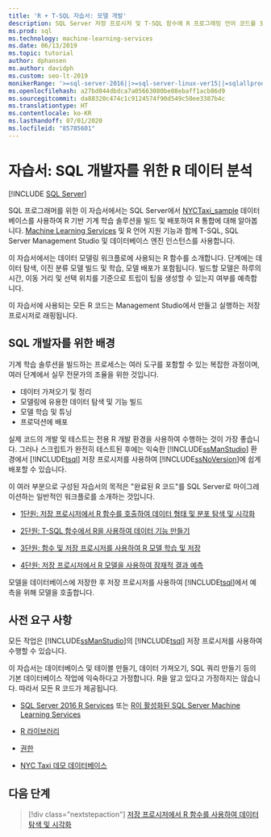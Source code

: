 ```yaml
---
title: 'R + T-SQL 자습서: 모델 개발'
description: SQL Server 저장 프로시저 및 T-SQL 함수에 R 프로그래밍 언어 코드를 포함하는 방법에 대해 알아봅니다.
ms.prod: sql
ms.technology: machine-learning-services
ms.date: 06/13/2019
ms.topic: tutorial
author: dphansen
ms.author: davidph
ms.custom: seo-lt-2019
monikerRange: '>=sql-server-2016||>=sql-server-linux-ver15||=sqlallproducts-allversions'
ms.openlocfilehash: a27bd044dbdca7a05663080be08ebaff1acb86d9
ms.sourcegitcommit: da88320c474c1c9124574f90d549c50ee3387b4c
ms.translationtype: HT
ms.contentlocale: ko-KR
ms.lasthandoff: 07/01/2020
ms.locfileid: "85785601"
---
```

# <a name="tutorial-r-data-analytics-for-sql-developers"></a>자습서: SQL 개발자를 위한 R 데이터 분석
 [!INCLUDE [SQL Server](../../includes/applies-to-version/sqlserver.md)]

SQL 프로그래머를 위한 이 자습서에서는 SQL Server에서 [NYCTaxi_sample](demo-data-nyctaxi-in-sql.md) 데이터베이스를 사용하여 R 기반 기계 학습 솔루션을 빌드 및 배포하여 R 통합에 대해 알아봅니다. [Machine Learning Services](../install/sql-machine-learning-services-windows-install.md) 및 R 언어 지원 기능과 함께 T-SQL, SQL Server Management Studio 및 데이터베이스 엔진 인스턴스를 사용합니다.

이 자습서에서는 데이터 모델링 워크플로에 사용되는 R 함수를 소개합니다. 단계에는 데이터 탐색, 이진 분류 모델 빌드 및 학습, 모델 배포가 포함됩니다. 빌드할 모델은 하루의 시간, 이동 거리 및 선택 위치를 기준으로 트립이 팁을 생성할 수 있는지 여부를 예측합니다. 

이 자습서에 사용되는 모든 R 코드는 Management Studio에서 만들고 실행하는 저장 프로시저로 래핑됩니다.

## <a name="background-for-sql-developers"></a>SQL 개발자를 위한 배경

기계 학습 솔루션을 빌드하는 프로세스는 여러 도구를 포함할 수 있는 복잡한 과정이며, 여러 단계에서 실무 전문가의 조율을 위한 것입니다.

+ 데이터 가져오기 및 정리
+ 모델링에 유용한 데이터 탐색 및 기능 빌드
+ 모델 학습 및 튜닝
+ 프로덕션에 배포

실제 코드의 개발 및 테스트는 전용 R 개발 환경을 사용하여 수행하는 것이 가장 좋습니다. 그러나 스크립트가 완전히 테스트된 후에는 익숙한 [!INCLUDE[ssManStudio](../../includes/ssmanstudio-md.md)] 환경에서 [!INCLUDE[tsql](../../includes/tsql-md.md)] 저장 프로시저를 사용하여 [!INCLUDE[ssNoVersion](../../includes/ssnoversion-md.md)]에 쉽게 배포할 수 있습니다.

이 여러 부분으로 구성된 자습서의 목적은 "완료된 R 코드"를 SQL Server로 마이그레이션하는 일반적인 워크플로를 소개하는 것입니다. 

- [1단원: 저장 프로시저에서 R 함수를 호출하여 데이터 형태 및 분포 탐색 및 시각화](../tutorials/sqldev-explore-and-visualize-the-data.md)

- [2단원: T-SQL 함수에서 R을 사용하여 데이터 기능 만들기](sqldev-create-data-features-using-t-sql.md)
  
- [3단원: 함수 및 저장 프로시저를 사용하여 R 모델 학습 및 저장](sqldev-train-and-save-a-model-using-t-sql.md)
  
- [4단원: 저장 프로시저에서 R 모델을 사용하여 잠재적 결과 예측](../tutorials/sqldev-operationalize-the-model.md)

모델을 데이터베이스에 저장한 후 저장 프로시저를 사용하여 [!INCLUDE[tsql](../../includes/tsql-md.md)]에서 예측을 위해 모델을 호출합니다.

## <a name="prerequisites"></a>사전 요구 사항

모든 작업은 [!INCLUDE[ssManStudio](../../includes/ssmanstudio-md.md)]의 [!INCLUDE[tsql](../../includes/tsql-md.md)] 저장 프로시저를 사용하여 수행할 수 있습니다.

이 자습서는 데이터베이스 및 테이블 만들기, 데이터 가져오기, SQL 쿼리 만들기 등의 기본 데이터베이스 작업에 익숙하다고 가정합니다. R을 알고 있다고 가정하지는 않습니다. 따라서 모든 R 코드가 제공됩니다. 

+ [SQL Server 2016 R Services](../install/sql-r-services-windows-install.md#verify-installation) 또는 [R이 활성화된 SQL Server Machine Learning Services](../install/sql-machine-learning-services-windows-install.md#verify-installation)

+ [R 라이브러리](../package-management/r-package-information.md)

+ [권한](../security/user-permission.md)

+ [NYC Taxi 데모 데이터베이스](demo-data-nyctaxi-in-sql.md)


## <a name="next-steps"></a>다음 단계

> [!div class="nextstepaction"]
> [저장 프로시저에서 R 함수를 사용하여 데이터 탐색 및 시각화](../tutorials/sqldev-explore-and-visualize-the-data.md)
